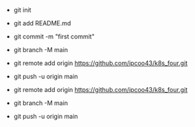 - git init
- git add README.md
- git commit -m "first commit"
- git branch -M main
- git remote add origin https://github.com/ipcoo43/k8s_four.git
- git push -u origin main


- git remote add origin https://github.com/ipcoo43/k8s_four.git
- git branch -M main
- git push -u origin main
